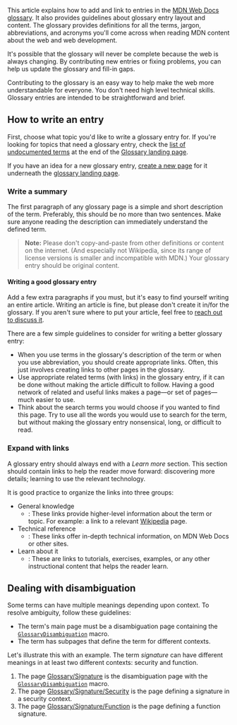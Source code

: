 
<!-- Captured -->

This article explains how to add and link to entries in the [MDN Web Docs glossary](/en-US/docs/Glossary).
It also provides guidelines about glossary entry layout and content.
The glossary provides definitions for all the terms, jargon, abbreviations, and acronyms you'll come across when reading MDN content about the web and web development.

It's possible that the glossary will never be complete because the web is always changing.
By contributing new entries or fixing problems, you can help us update the glossary and fill-in gaps.

Contributing to the glossary is an easy way to help make the web more understandable for everyone.
You don't need high level technical skills.
Glossary entries are intended to be straightforward and brief.

## How to write an entry

First, choose what topic you'd like to write a glossary entry for.
If you're looking for topics that need a glossary entry, check the [list of undocumented terms](/en-US/docs/Glossary#contribute_to_the_glossary) at the end of the [Glossary landing page](/en-US/docs/Glossary).

If you have an idea for a new glossary entry, [create a new page](https://github.com/mdn/content#adding-a-new-document) for it underneath the [glossary landing page](https://github.com/mdn/content/tree/main/files/en-us/glossary).

### Write a summary

The first paragraph of any glossary page is a simple and short description of the term.
Preferably, this should be no more than two sentences.
Make sure anyone reading the description can immediately understand the defined term.

> **Note:** Please don't copy-and-paste from other definitions or content on the internet.
> (And especially not Wikipedia, since its range of license versions is smaller and incompatible with MDN.) Your glossary entry should be original content.

#### Writing a good glossary entry

Add a few extra paragraphs if you must, but it's easy to find yourself writing an entire article.
Writing an article is fine, but please don't create it in/for the glossary.
If you aren't sure where to put your article, feel free to [reach out to discuss it](/en-US/docs/MDN/Contribute/Getting_started#step_4_ask_for_help).

There are a few simple guidelines to consider for writing a better glossary entry:

- When you use terms in the glossary's description of the term or when you use abbreviation, you should create appropriate links.
  Often, this just involves creating links to other pages in the glossary.
- Use appropriate related terms (with links) in the glossary entry, if it can be done without making the article difficult to follow.
  Having a good network of related and useful links makes a page—or set of pages—much easier to use.
- Think about the search terms you would choose if you wanted to find this page.
  Try to use all the words you would use to search for the term, but without making the glossary entry nonsensical, long, or difficult to read.

### Expand with links

A glossary entry should always end with a _Learn more_ section.
This section should contain links to help the reader move forward: discovering more details; learning to use the relevant technology.

It is good practice to organize the links into three groups:

- General knowledge
  - : These links provide higher-level information about the term or topic.
    For example: a link to a relevant [Wikipedia](https://www.wikipedia.org/) page.
- Technical reference
  - : These links offer in-depth technical information, on MDN Web Docs or other sites.
- Learn about it
  - : These are links to tutorials, exercises, examples, or any other instructional content that helps the reader learn.

## Dealing with disambiguation

Some terms can have multiple meanings depending upon context.
To resolve ambiguity, follow these guidelines:

- The term's main page must be a disambiguation page containing the [`GlossaryDisambiguation`](https://github.com/mdn/yari/blob/main/kumascript/macros/GlossaryDisambiguation.ejs) macro.
- The term has subpages that define the term for different contexts.

Let's illustrate this with an example.
The term _signature_ can have different meanings in at least two different contexts: security and function.

1. The page [Glossary/Signature](/en-US/docs/Glossary/Signature) is the disambiguation page with the [`GlossaryDisambiguation`](https://github.com/mdn/yari/blob/main/kumascript/macros/GlossaryDisambiguation.ejs) macro.
2. The page [Glossary/Signature/Security](/en-US/docs/Glossary/Signature/Security) is the page defining a signature in a security context.
3. The page [Glossary/Signature/Function](/en-US/docs/Glossary/Signature/Function) is the page defining a function signature.
